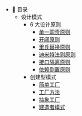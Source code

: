 - :memo: 目录
   - 设计模式
	   - 6 大设计原则
		   - [单一职责原则](/md/design-pattern/6大设计原则/单一职责原则.md)
		   - [开闭原则](/md/design-pattern/6大设计原则/开闭原则.md)
		   - [里氏替换原则](/md/design-pattern/6大设计原则/里氏替换原则.md)
		   - [迪米特法则原则](/md/design-pattern/6大设计原则/迪米特法则原则.md)
		   - [接口隔离原则](/md/design-pattern/6大设计原则/接口隔离原则.md)
		   - [依赖倒置原则](/md/design-pattern/6大设计原则/依赖倒置原则.md)
	   - 创建型模式
		   -  [简单工厂](/md/design-pattern/简单工厂.md)
		   - [工厂方法](/md/design-pattern/工厂方法.md)
		   - [抽象工厂](/md/design-pattern/抽象工厂.md)
		   - [建造者模式](/md/design-pattern/建造者模式.md)